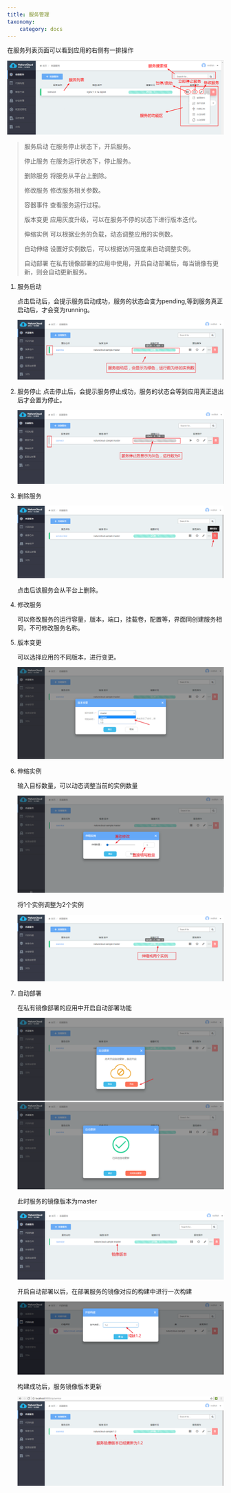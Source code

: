```yaml
---
title: 服务管理
taxonomy:
    category: docs
---
```




在服务列表页面可以看到应用的右侧有一排操作

![](service_list_operator.png)

> 服务启动 在服务停止状态下，开启服务。
> 
> 停止服务 在服务运行状态下，停止服务。
> 
> 删除服务 将服务从平台上删除。
> 
> 修改服务 修改服务相关参数。
> 
> 容器事件 查看服务运行过程。 
>
> 版本变更  应用灰度升级，可以在服务不停的状态下进行版本迭代。
> 
> 伸缩实例  可以根据业务的负载，动态调整应用的实例数。
>
>自动伸缩 设置好实例数后，可以根据访问强度来自动调整实例。
>
>自动部署 在私有镜像部署的应用中使用，开启自动部署后，每当镜像有更新，则会自动更新服务。
>

1. 服务启动

	点击启动后，会提示服务启动成功，服务的状态会变为pending,等到服务真正启动后，才会变为running。
	
	![](service_running.png)

2. 服务停止
	点击停止后，会提示服务停止成功，服务的状态会等到应用真正退出后才会置为停止。	

	![](service_stop.png)

3. 删除服务

	![](servicedelete.png)

	点击后该服务会从平台上删除。

4. 修改服务

	可以修改服务的运行容量，版本，端口，挂载卷，配置等，界面同创建服务相同，不可修改服务名称。

5. 版本变更

	可以选择应用的不同版本，进行变更。

	![](service_version_upgrade.png)

6. 伸缩实例

	输入目标数量，可以动态调整当前的实例数量

	![](service_scale.png)
	
	将1个实例调整为2个实例
	
	![](service_scale_result.png)

7. 自动部署

	在私有镜像部署的应用中开启自动部署功能

	![](startautoupdate.png)
	![](startautoupdate-1.png)

	此时服务的镜像版本为master

	![](image_version.png)

	开启自动部署以后，在部署服务的镜像对应的构建中进行一次构建

	![](build1.2.png)

	构建成功后，服务镜像版本更新

	![](image_version_1.2.png)
